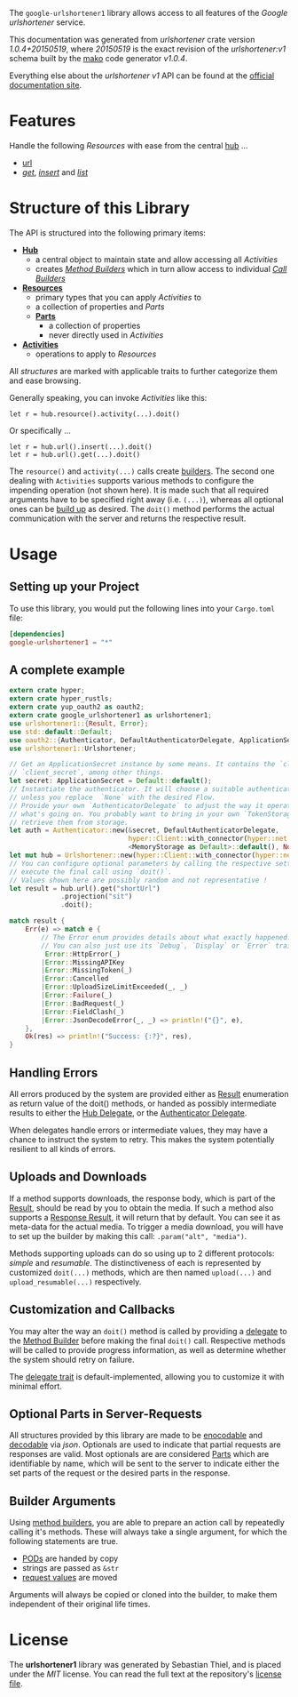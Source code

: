 <!---
DO NOT EDIT !
This file was generated automatically from 'src/mako/api/README.md.mako'
DO NOT EDIT !
-->
The `google-urlshortener1` library allows access to all features of the *Google urlshortener* service.

This documentation was generated from *urlshortener* crate version *1.0.4+20150519*, where *20150519* is the exact revision of the *urlshortener:v1* schema built by the [mako](http://www.makotemplates.org/) code generator *v1.0.4*.

Everything else about the *urlshortener* *v1* API can be found at the
[official documentation site](https://developers.google.com/url-shortener/v1/getting_started).
# Features

Handle the following *Resources* with ease from the central [hub](https://docs.rs/google-urlshortener1/1.0.4+20150519/google_urlshortener1/struct.Urlshortener.html) ... 

* [url](https://docs.rs/google-urlshortener1/1.0.4+20150519/google_urlshortener1/struct.Url.html)
 * [*get*](https://docs.rs/google-urlshortener1/1.0.4+20150519/google_urlshortener1/struct.UrlGetCall.html), [*insert*](https://docs.rs/google-urlshortener1/1.0.4+20150519/google_urlshortener1/struct.UrlInsertCall.html) and [*list*](https://docs.rs/google-urlshortener1/1.0.4+20150519/google_urlshortener1/struct.UrlListCall.html)




# Structure of this Library

The API is structured into the following primary items:

* **[Hub](https://docs.rs/google-urlshortener1/1.0.4+20150519/google_urlshortener1/struct.Urlshortener.html)**
    * a central object to maintain state and allow accessing all *Activities*
    * creates [*Method Builders*](https://docs.rs/google-urlshortener1/1.0.4+20150519/google_urlshortener1/trait.MethodsBuilder.html) which in turn
      allow access to individual [*Call Builders*](https://docs.rs/google-urlshortener1/1.0.4+20150519/google_urlshortener1/trait.CallBuilder.html)
* **[Resources](https://docs.rs/google-urlshortener1/1.0.4+20150519/google_urlshortener1/trait.Resource.html)**
    * primary types that you can apply *Activities* to
    * a collection of properties and *Parts*
    * **[Parts](https://docs.rs/google-urlshortener1/1.0.4+20150519/google_urlshortener1/trait.Part.html)**
        * a collection of properties
        * never directly used in *Activities*
* **[Activities](https://docs.rs/google-urlshortener1/1.0.4+20150519/google_urlshortener1/trait.CallBuilder.html)**
    * operations to apply to *Resources*

All *structures* are marked with applicable traits to further categorize them and ease browsing.

Generally speaking, you can invoke *Activities* like this:

```Rust,ignore
let r = hub.resource().activity(...).doit()
```

Or specifically ...

```ignore
let r = hub.url().insert(...).doit()
let r = hub.url().get(...).doit()
```

The `resource()` and `activity(...)` calls create [builders][builder-pattern]. The second one dealing with `Activities` 
supports various methods to configure the impending operation (not shown here). It is made such that all required arguments have to be 
specified right away (i.e. `(...)`), whereas all optional ones can be [build up][builder-pattern] as desired.
The `doit()` method performs the actual communication with the server and returns the respective result.

# Usage

## Setting up your Project

To use this library, you would put the following lines into your `Cargo.toml` file:

```toml
[dependencies]
google-urlshortener1 = "*"
```

## A complete example

```Rust
extern crate hyper;
extern crate hyper_rustls;
extern crate yup_oauth2 as oauth2;
extern crate google_urlshortener1 as urlshortener1;
use urlshortener1::{Result, Error};
use std::default::Default;
use oauth2::{Authenticator, DefaultAuthenticatorDelegate, ApplicationSecret, MemoryStorage};
use urlshortener1::Urlshortener;

// Get an ApplicationSecret instance by some means. It contains the `client_id` and 
// `client_secret`, among other things.
let secret: ApplicationSecret = Default::default();
// Instantiate the authenticator. It will choose a suitable authentication flow for you, 
// unless you replace  `None` with the desired Flow.
// Provide your own `AuthenticatorDelegate` to adjust the way it operates and get feedback about 
// what's going on. You probably want to bring in your own `TokenStorage` to persist tokens and
// retrieve them from storage.
let auth = Authenticator::new(&secret, DefaultAuthenticatorDelegate,
                              hyper::Client::with_connector(hyper::net::HttpsConnector::new(hyper_rustls::TlsClient::new())),
                              <MemoryStorage as Default>::default(), None);
let mut hub = Urlshortener::new(hyper::Client::with_connector(hyper::net::HttpsConnector::new(hyper_rustls::TlsClient::new())), auth);
// You can configure optional parameters by calling the respective setters at will, and
// execute the final call using `doit()`.
// Values shown here are possibly random and not representative !
let result = hub.url().get("shortUrl")
             .projection("sit")
             .doit();

match result {
    Err(e) => match e {
        // The Error enum provides details about what exactly happened.
        // You can also just use its `Debug`, `Display` or `Error` traits
         Error::HttpError(_)
        |Error::MissingAPIKey
        |Error::MissingToken(_)
        |Error::Cancelled
        |Error::UploadSizeLimitExceeded(_, _)
        |Error::Failure(_)
        |Error::BadRequest(_)
        |Error::FieldClash(_)
        |Error::JsonDecodeError(_, _) => println!("{}", e),
    },
    Ok(res) => println!("Success: {:?}", res),
}

```
## Handling Errors

All errors produced by the system are provided either as [Result](https://docs.rs/google-urlshortener1/1.0.4+20150519/google_urlshortener1/enum.Result.html) enumeration as return value of 
the doit() methods, or handed as possibly intermediate results to either the 
[Hub Delegate](https://docs.rs/google-urlshortener1/1.0.4+20150519/google_urlshortener1/trait.Delegate.html), or the [Authenticator Delegate](https://docs.rs/yup-oauth2/*/yup_oauth2/trait.AuthenticatorDelegate.html).

When delegates handle errors or intermediate values, they may have a chance to instruct the system to retry. This 
makes the system potentially resilient to all kinds of errors.

## Uploads and Downloads
If a method supports downloads, the response body, which is part of the [Result](https://docs.rs/google-urlshortener1/1.0.4+20150519/google_urlshortener1/enum.Result.html), should be
read by you to obtain the media.
If such a method also supports a [Response Result](https://docs.rs/google-urlshortener1/1.0.4+20150519/google_urlshortener1/trait.ResponseResult.html), it will return that by default.
You can see it as meta-data for the actual media. To trigger a media download, you will have to set up the builder by making
this call: `.param("alt", "media")`.

Methods supporting uploads can do so using up to 2 different protocols: 
*simple* and *resumable*. The distinctiveness of each is represented by customized 
`doit(...)` methods, which are then named `upload(...)` and `upload_resumable(...)` respectively.

## Customization and Callbacks

You may alter the way an `doit()` method is called by providing a [delegate](https://docs.rs/google-urlshortener1/1.0.4+20150519/google_urlshortener1/trait.Delegate.html) to the 
[Method Builder](https://docs.rs/google-urlshortener1/1.0.4+20150519/google_urlshortener1/trait.CallBuilder.html) before making the final `doit()` call. 
Respective methods will be called to provide progress information, as well as determine whether the system should 
retry on failure.

The [delegate trait](https://docs.rs/google-urlshortener1/1.0.4+20150519/google_urlshortener1/trait.Delegate.html) is default-implemented, allowing you to customize it with minimal effort.

## Optional Parts in Server-Requests

All structures provided by this library are made to be [enocodable](https://docs.rs/google-urlshortener1/1.0.4+20150519/google_urlshortener1/trait.RequestValue.html) and 
[decodable](https://docs.rs/google-urlshortener1/1.0.4+20150519/google_urlshortener1/trait.ResponseResult.html) via *json*. Optionals are used to indicate that partial requests are responses 
are valid.
Most optionals are are considered [Parts](https://docs.rs/google-urlshortener1/1.0.4+20150519/google_urlshortener1/trait.Part.html) which are identifiable by name, which will be sent to 
the server to indicate either the set parts of the request or the desired parts in the response.

## Builder Arguments

Using [method builders](https://docs.rs/google-urlshortener1/1.0.4+20150519/google_urlshortener1/trait.CallBuilder.html), you are able to prepare an action call by repeatedly calling it's methods.
These will always take a single argument, for which the following statements are true.

* [PODs][wiki-pod] are handed by copy
* strings are passed as `&str`
* [request values](https://docs.rs/google-urlshortener1/1.0.4+20150519/google_urlshortener1/trait.RequestValue.html) are moved

Arguments will always be copied or cloned into the builder, to make them independent of their original life times.

[wiki-pod]: http://en.wikipedia.org/wiki/Plain_old_data_structure
[builder-pattern]: http://en.wikipedia.org/wiki/Builder_pattern
[google-go-api]: https://github.com/google/google-api-go-client

# License
The **urlshortener1** library was generated by Sebastian Thiel, and is placed 
under the *MIT* license.
You can read the full text at the repository's [license file][repo-license].

[repo-license]: https://github.com/Byron/google-apis-rsblob/master/LICENSE.md
